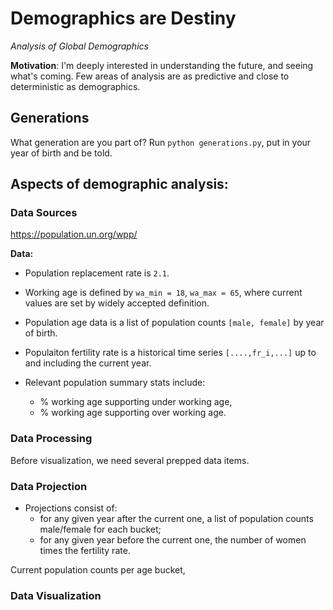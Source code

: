 # Demographics are Destiny

_Analysis of Global Demographics_

**Motivation**: I'm deeply interested in understanding the future, and seeing what's coming.
Few areas of analysis are as predictive and close to deterministic as demographics.


## Generations

What generation are you part of? Run `python generations.py`, put in your year of birth and be told.


## Aspects of demographic analysis:

### Data Sources

https://population.un.org/wpp/


**Data:**

* Population replacement rate is `2.1`.
* Working age is defined by `wa_min = 18`, `wa_max = 65`, where current values are set by widely accepted definition.

* Population age data is a list of population counts `[male, female]` by year of birth.
* Populaiton fertility rate is a historical time series `[....,fr_i,...]` up to and including the current year.
* Relevant population summary stats include: 
	* % working age supporting under working age,
	* % working age supporting over working age.

### Data Processing

Before visualization, we need several prepped data items.


### Data Projection

* Projections consist of:
	* for any given year after the current one, a list of population counts male/female for each bucket;
	* for any given year before the current one, the number of women times the fertility rate.

Current population counts per age bucket, 

### Data Visualization

